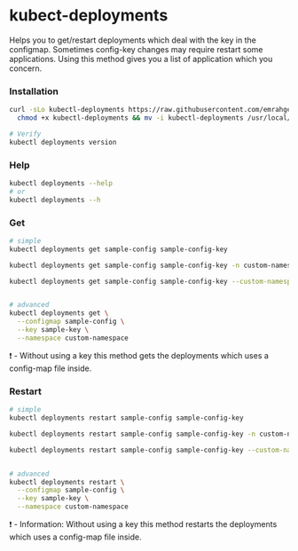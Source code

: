 # kubect-deployments

Helps you to get/restart deployments which deal with the key in the configmap. Sometimes config-key changes may require restart some applications. Using this method gives you a list of application which you concern. 

### Installation
```bash
curl -sLo kubectl-deployments https://raw.githubusercontent.com/emrahgenc/extended-kubectl/master/plugin/kubectl-deployments && \
  chmod +x kubectl-deployments && mv -i kubectl-deployments /usr/local/bin

# Verify
kubectl deployments version
```

### Help
```bash
kubectl deployments --help
# or
kubectl deployments --h
```

### Get
```bash
# simple
kubectl deployments get sample-config sample-config-key

kubectl deployments get sample-config sample-config-key -n custom-namespace

kubectl deployments get sample-config sample-config-key --custom-namespace


# advanced
kubectl deployments get \
  --configmap sample-config \
  --key sample-key \
  --namespace custom-namespace
```
:exclamation: - Without using a key this method gets the deployments which uses a config-map file inside.

### Restart
```bash
# simple
kubectl deployments restart sample-config sample-config-key

kubectl deployments restart sample-config sample-config-key -n custom-namespace

kubectl deployments restart sample-config sample-config-key --custom-namespace


# advanced
kubectl deployments restart \
  --configmap sample-config \
  --key sample-key \
  --namespace custom-namespace
```
:exclamation: -  Information: Without using a key this method restarts the deployments which uses a config-map file inside.
